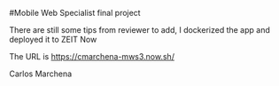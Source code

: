 #Mobile Web Specialist final project

There are still some tips from reviewer to add, I dockerized the app and deployed it to ZEIT Now

The URL is https://cmarchena-mws3.now.sh/

Carlos Marchena